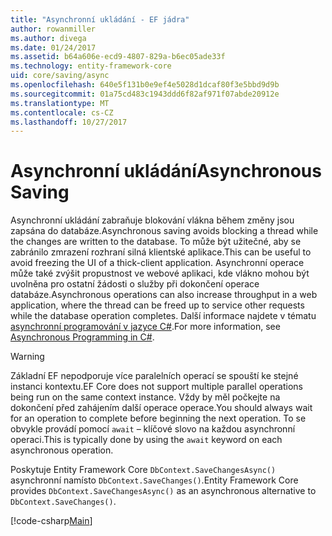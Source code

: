 ```yaml
---
title: "Asynchronní ukládání - EF jádra"
author: rowanmiller
ms.author: divega
ms.date: 01/24/2017
ms.assetid: b64a606e-ecd9-4807-829a-b6ec05ade33f
ms.technology: entity-framework-core
uid: core/saving/async
ms.openlocfilehash: 640e5f131b0e9ef4e5028d1dcaf80f3e5bbd9d9b
ms.sourcegitcommit: 01a75cd483c1943ddd6f82af971f07abde20912e
ms.translationtype: MT
ms.contentlocale: cs-CZ
ms.lasthandoff: 10/27/2017
---
```

# <a name="asynchronous-saving"></a><span data-ttu-id="60919-102">Asynchronní ukládání</span><span class="sxs-lookup"><span data-stu-id="60919-102">Asynchronous Saving</span></span>

<span data-ttu-id="60919-103">Asynchronní ukládání zabraňuje blokování vlákna během změny jsou zapsána do databáze.</span><span class="sxs-lookup"><span data-stu-id="60919-103">Asynchronous saving avoids blocking a thread while the changes are written to the database.</span></span> <span data-ttu-id="60919-104">To může být užitečné, aby se zabránilo zmrazení rozhraní silná klientské aplikace.</span><span class="sxs-lookup"><span data-stu-id="60919-104">This can be useful to avoid freezing the UI of a thick-client application.</span></span> <span data-ttu-id="60919-105">Asynchronní operace může také zvýšit propustnost ve webové aplikaci, kde vlákno mohou být uvolněna pro ostatní žádosti o služby při dokončení operace databáze.</span><span class="sxs-lookup"><span data-stu-id="60919-105">Asynchronous operations can also increase throughput in a web application, where the thread can be freed up to service other requests while the database operation completes.</span></span> <span data-ttu-id="60919-106">Další informace najdete v tématu [asynchronní programování v jazyce C#](https://docs.microsoft.com/dotnet/csharp/async).</span><span class="sxs-lookup"><span data-stu-id="60919-106">For more information, see [Asynchronous Programming in C#](https://docs.microsoft.com/dotnet/csharp/async).</span></span>

> [!WARNING]  
> <span data-ttu-id="60919-107">Základní EF nepodporuje více paralelních operací se spouští ke stejné instanci kontextu.</span><span class="sxs-lookup"><span data-stu-id="60919-107">EF Core does not support multiple parallel operations being run on the same context instance.</span></span> <span data-ttu-id="60919-108">Vždy by měl počkejte na dokončení před zahájením další operace operace.</span><span class="sxs-lookup"><span data-stu-id="60919-108">You should always wait for an operation to complete before beginning the next operation.</span></span> <span data-ttu-id="60919-109">To se obvykle provádí pomocí `await` – klíčové slovo na každou asynchronní operaci.</span><span class="sxs-lookup"><span data-stu-id="60919-109">This is typically done by using the `await` keyword on each asynchronous operation.</span></span>

<span data-ttu-id="60919-110">Poskytuje Entity Framework Core `DbContext.SaveChangesAsync()` asynchronní namísto `DbContext.SaveChanges()`.</span><span class="sxs-lookup"><span data-stu-id="60919-110">Entity Framework Core provides `DbContext.SaveChangesAsync()` as an asynchronous alternative to `DbContext.SaveChanges()`.</span></span>

[!code-csharp[Main](../../../samples/core/Saving/Saving/Async/Sample.cs#Sample)]
